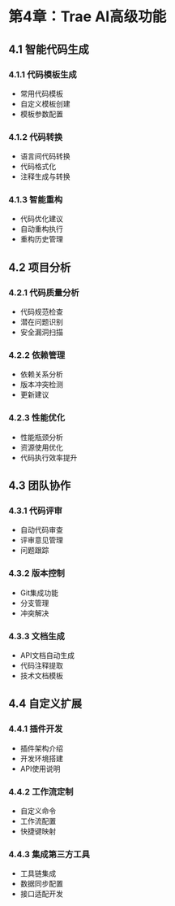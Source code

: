 # 第4章：Trae AI高级功能

## 4.1 智能代码生成

### 4.1.1 代码模板生成
- 常用代码模板
- 自定义模板创建
- 模板参数配置

### 4.1.2 代码转换
- 语言间代码转换
- 代码格式化
- 注释生成与转换

### 4.1.3 智能重构
- 代码优化建议
- 自动重构执行
- 重构历史管理

## 4.2 项目分析

### 4.2.1 代码质量分析
- 代码规范检查
- 潜在问题识别
- 安全漏洞扫描

### 4.2.2 依赖管理
- 依赖关系分析
- 版本冲突检测
- 更新建议

### 4.2.3 性能优化
- 性能瓶颈分析
- 资源使用优化
- 代码执行效率提升

## 4.3 团队协作

### 4.3.1 代码评审
- 自动代码审查
- 评审意见管理
- 问题跟踪

### 4.3.2 版本控制
- Git集成功能
- 分支管理
- 冲突解决

### 4.3.3 文档生成
- API文档自动生成
- 代码注释提取
- 技术文档模板

## 4.4 自定义扩展

### 4.4.1 插件开发
- 插件架构介绍
- 开发环境搭建
- API使用说明

### 4.4.2 工作流定制
- 自定义命令
- 工作流配置
- 快捷键映射

### 4.4.3 集成第三方工具
- 工具链集成
- 数据同步配置
- 接口适配开发